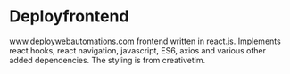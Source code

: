 # Deployfrontend
www.deploywebautomations.com frontend written in react.js. Implements react hooks, react navigation, javascript, ES6, axios and various other added dependencies. The styling is from creativetim. 
